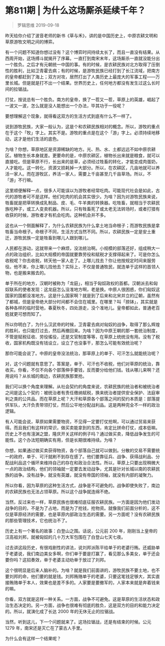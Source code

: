 # 第811期 | 为什么这场厮杀延续千年？
> 罗辑思维
2019-09-18

昨天给你介绍了波音老师的新书《草与禾》，讲的是中国历史上，中原农耕文明和草原游牧文明之间的博弈。

有一个问题不知道你想过没有？这个博弈时间持续太长了，而且一直没有结果。从西周开始，这场搏斗就揭开了序幕。一直打到南宋末年，这场厮杀一直就没能分出一个胜负。之后才有元朝统一中国的事。有的时候，是农耕民族对北方取得了压倒性的胜利，比如卫青霍去病；有的时候，是游牧民族已经打到了长江流域，把南方的皇帝都赶到了海上；双方对攻，居然打出了人类历史上最庞大的军事工程——万里长城。但是就是打不出一个结果。世界历史上，任何地方都没有发生过这么长时间的拉锯战。

打仗，按说总有一个胜负。南方的皇帝，换了一茬又一茬，草原上的英雄，崛起了一波又一波，怎么就是没人能想出一个办法，毕其功于一役呢？

要想理解这个现象，就得看这双方的生活方式到底有什么不一样了。

说到游牧民族，大家一般认为，这是个和农耕民族相对的概念。所以，游牧的重点在于这个「牧」字上。其实不是。游牧的重点是在这个「游」字上。必须持续地移动，这才是他们生活的底色。

为啥？你想，草原地区是资源稀缺的地方。光、热、水、土都远远不如中原农耕区。植物生长本身就差。更要命的是，中原农耕区，植物长出来就是粮食，就可以直接吃。但是草原不行，长出来的是草，必须经过牲畜的转化，才能变成肉蛋奶，人才能吃。这一转化，资源又损耗掉一大部分。所以，在农耕区，几亩地就可以养活一家人。而在游牧区，养活一家人，需要上千亩甚至几千亩草场。所以，不「游」不行嘛。

这里顺便解释一点，很多人可能误以为游牧者经常吃肉。可能现代社会是如此，古代的游牧者可不是这样。他们吃肉的机会其实很少。为啥？因为对游牧民族来说，牲畜就是把草转换成乳制品、皮、毛、牛羊粪的转换器。吃牲畜，就相当于农耕民族吃种子，或工人变卖机器。所以，只有牲畜死了或太老无法转场时，或者打猎有收获的时候，游牧者才有机会吃肉。这种机会并不多。

这也从一个侧面解释了，为什么农耕民族为什么拿土地当命根子；而游牧民族是拿牲畜当命根子。命根子不同，生活方式当然不同。所以，农耕民族一定是安土重迁，游牧民族一定是牲畜到哪儿人跟到哪儿。

人民都在游动，这就带来一个麻烦，没法统治啊。小规模的部落还好，组成稍大一点的政治组织，比如大规模的帝国就要靠劳役和赋税才支撑得起来了。可是你怎么收税呢？你去收税，转天他一家人走了。上哪儿找去？你让他按规定时间来服劳役。他不来，你上哪儿找他去？实际上，不仅是普通牧民，就连单于这样的首领人物，也是搬来搬去的。

单于所在的地方，汉朝时被称为「龙庭」，相当于匈奴政权的首都。汉朝派去和匈奴联系的使者发现：这龙庭怎么没准地方啊，老是换。中原人很困惑，你们匈奴这国家的国都没准地方。这是什么国家啊？就是到了后来和北宋并立的辽朝，虽然有了都城，但是皇帝绝大部分时间都不会住在城里。在哪里？叫「捺钵」，其实就是各种各样的临时营地，春夏秋冬，四处游走，没个准地儿。皇帝都如此，普通老百姓就更可想而知了。

所以你明白了，为什么汉武帝的时候，卫青霍去病对匈奴的战争，取得了那么辉煌的胜利，也只能打过去，然后再撤回来。为啥？因为中原王朝的那一套统治制度，不管是赋税征收、劳役徭役，还是文官制度等等，在草原上统统没有用。没有了税收，国家机构既没有钱设立，设立了也没事干，那怎么可能有效统治呢？

那你可能会说了。中原的皇帝没法统治，那草原上的单于、可汗怎么就能统治呢？

对，这个问题就有意思了。答案是，单于、可汗也不收税，他们对草原的统治，靠收买。你看，不仅不向各个部落伸手要钱，反而要分给他们钱。钱从哪儿来啊？还用说吗？从长城的南边，农耕民族那里抢。

我们可以换个角度来理解。从社会契约的角度来说，农耕民族的统治者和被统治者之间是这么个契约：被统治者有责任缴纳赋税，换来统治者提供安全保护、法庭审判之类的公共品。而在草原上呢？大汗和草原各个部落之间的契约本质是：部落提供军队，大汗负责带领打仗，然后公平地分配战利品。这是两种完全不一样的政治逻辑。

有人可能会说，草原如果需要物资，不见得一定要打仗抢啊，可以通过贸易来获得。而且我们有这样的常识，做买卖能拿到的东西，肯定比拼命打仗，成本低嘛。历史上不也有澶渊之盟，隆庆开关这样的例子吗？通过做买卖，降低战争发生的可能性。这个办法短期确实有用，但是长期很难持续。为啥？

你想，如果通过做买卖获得物资，各个部落自己就可以做到。分散的交易不需要统一的政府，单于、可汗就刷不到存在感了。他们要靠征兵、战争、获得战利品、分配战利品这个循环来维持自己的存在和政治合法性。所以，草原上只要出现稍微大一点的政治结构，他们的领袖就一定要去发动战争，尤其是针对长城以南的农耕民族的战争。没有战争，就没有英雄，就没有帝国的领袖，就没有内部的凝聚力。

所以你看，因为草原的这种生活方式，战争是不可避免的。战争即使失败了，南边的农耕民族也无法占领草原。所以这个战争就连绵不绝。

当然，反过来也一样，草原民族也很难彻底征服农耕民族。一方面是因为他们发动战争的目的，不是为了占地，而是为了抢钱，抢物资。就像我们前面分析的，这不仅是草原经济的需要，也是草原内部政治生态的需要。另一方面呢？没有农耕民族的那些管理技术，它也统治不了。

历史上有一个著名的故事：白登山之围。话说，公元前 200 年，刚刚当上皇帝的汉高祖刘邦，就被匈奴的几十万大军包围在了白登山七天七夜。

过去讲这段历史，有很戏剧性的讲法，说刘邦派陈平给单于的老婆行贿。还威胁单于老婆说，我们南边美女多啊，你们单于要是打赢了，看见那么多美女，单于还会要你吗？这招奏效，单于老婆主动劝单于放过了刘邦。

这个很明显是后来人脑补的。为啥？就是我们前面讲的，游牧民族不要土地，也不要刘邦的命，他们要的就是钱。刘邦贿赂单于的老婆，只要这笔钱足够大，其实直接贿赂单于本人，效果也是差不多的。人家要是要撤军的，人家本来就是奔着钱来的嘛。

你看，双方就是这样一种关系。一方面，战争不可避免。这是草原的生活状态和政治生态决定的。另一方面，战争也很难有彻底的胜负，这是双方的目的和能力决定的。所以，就演化成了长达 2000 年的无休无止的拉锯战。

当然，听到这儿，下一个问题就来了。这场拉锯战，还是有结束的时候。公元 1279 年，南宋还是灭亡在了蒙古人手里。

为什么会有这样一个结果呢？




